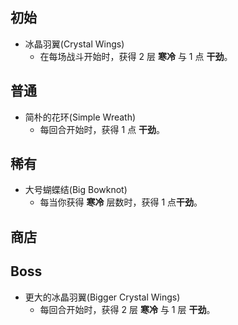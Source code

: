 ## 初始

- 冰晶羽翼(Crystal Wings)
  - 在每场战斗开始时，获得 2 层 **寒冷** 与 1 点 **干劲**。

## 普通

- 简朴的花环(Simple Wreath)
  - 每回合开始时，获得 1 点 **干劲**。

## 稀有

- 大号蝴蝶结(Big Bowknot)
  - 每当你获得 **寒冷** 层数时，获得 1 点**干劲**。

## 商店



## Boss

- 更大的冰晶羽翼(Bigger Crystal Wings)
  - 每回合开始时，获得 2 层 **寒冷** 与 1 层 **干劲**。